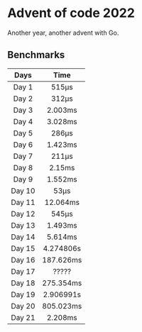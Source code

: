 # Advent of code 2022

Another year, another advent with Go.

## Benchmarks

| Days | Time |
| :----: | :----: |
| Day 1 | 515&mu;s |
| Day 2 | 312&mu;s |
| Day 3 | 2.003ms |
| Day 4 | 3.028ms |
| Day 5 | 286&mu;s |
| Day 6 | 1.423ms |
| Day 7 | 211&mu;s |
| Day 8 | 2.15ms |
| Day 9 | 1.552ms |
| Day 10 | 53&mu;s |
| Day 11 | 12.064ms |
| Day 12 | 545&mu;s |
| Day 13 | 1.493ms |
| Day 14 | 5.614ms |
| Day 15 | 4.274806s |
| Day 16 | 187.626ms |
| Day 17 | ????? |
| Day 18 | 275.354ms |
| Day 19 | 2.906991s |
| Day 20 | 805.023ms |
| Day 21 | 2.208ms |
